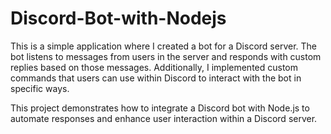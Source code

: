 # Discord-Bot-with-Nodejs

This is a simple application where I created a bot for a Discord server. The bot listens to messages from users in the server and responds with custom replies based on those messages. Additionally, I implemented custom commands that users can use within Discord to interact with the bot in specific ways.

This project demonstrates how to integrate a Discord bot with Node.js to automate responses and enhance user interaction within a Discord server.
